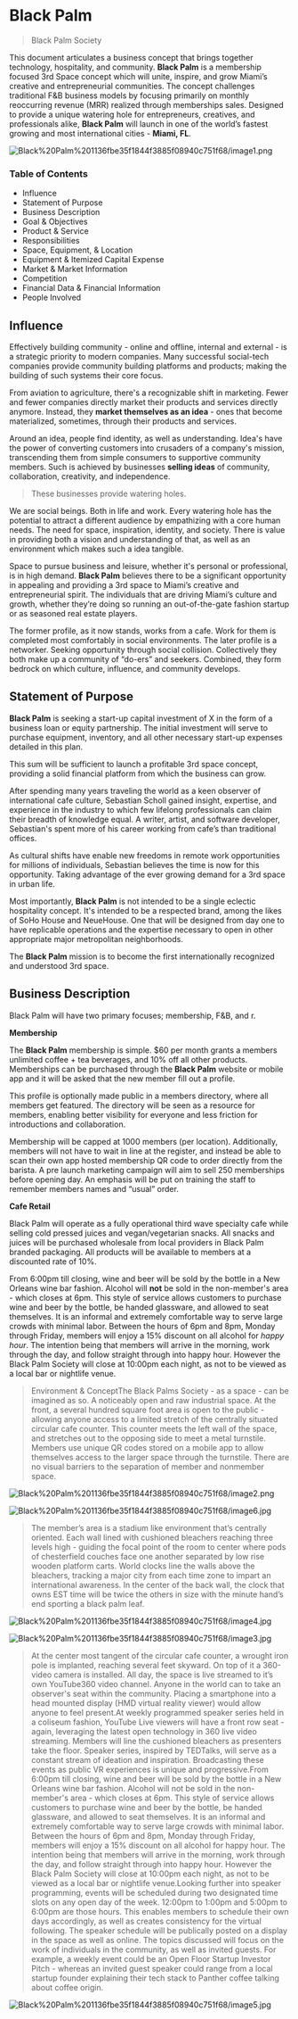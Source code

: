 # Black Palm

> Black Palm Society
> 

This document articulates a business concept that brings together technology, hospitality, and community. **Black Palm** is a membership focused 3rd Space concept which will unite, inspire, and grow Miami’s creative and entrepreneurial communities. The concept challenges traditional F&B business models by focusing primarily on monthly reoccurring revenue (MRR) realized through memberships sales. Designed to provide a unique watering hole for entrepreneurs, creatives, and professionals alike, **Black Palm** will launch in one of the world’s fastest growing and most international cities - **Miami, FL**.

![Black%20Palm%201136fbe35f1844f3885f08940c751f68/image1.png](Black%20Palm%201136fbe35f1844f3885f08940c751f68/image1.png)

### 

### Table of Contents

- Influence
- Statement of Purpose
- Business Description
- Goal & Objectives
- Product & Service
- Responsibilities
- Space, Equipment, & Location
- Equipment & Itemized Capital Expense
- Market & Market Information
- Competition
- Financial Data & Financial Information
- People Involved

## Influence

Effectively building community - online and offline, internal and external - is a strategic priority to modern companies. Many successful social-tech companies provide community building platforms and products; making the building of such systems their core focus. 

From aviation to agriculture, there's a recognizable shift in marketing. Fewer and fewer companies directly market their products and services directly anymore. Instead, they **market themselves as an idea** - ones that become materialized, sometimes, through their products and services. 

Around an idea, people find identity, as well as understanding. Idea's have the power of converting customers into crusaders of a company's mission, transcending them from simple consumers to supportive community members. Such is achieved by businesses **selling ideas** of community, collaboration, creativity, and independence. 

> These businesses provide watering holes.
> 

We are social beings. Both in life and work. Every watering hole has the potential to attract a different audience by empathizing with a core human needs. The need for space, inspiration, identity, and society. There is value in providing both a vision and understanding of that, as well as an environment which makes such a idea tangible.

Space to pursue business and leisure, whether it's personal or professional, is in high demand. **Black Palm** believes there to be a significant opportunity in appealing and providing a 3rd space to Miami’s creative and entrepreneurial spirit. The individuals that are driving Miami’s culture and growth, whether they’re doing so running an out-of-the-gate fashion startup or as seasoned real estate players. 

The former profile, as it now stands, works from a cafe. Work for them is completed most comfortably in social environments. The later profile is a networker. Seeking opportunity through social collision. Collectively they both make up a community of “do-ers” and seekers. Combined, they form bedrock on which culture, influence, and community develops. 

## Statement of Purpose

**Black Palm** is seeking a start-up capital investment of X in the form of a business loan or equity partnership. The initial investment will serve to purchase equipment, inventory, and all other necessary start-up expenses detailed in this plan. 

This sum will be sufficient to launch a profitable 3rd space concept, providing a solid financial platform from which the business can grow. 

After spending many years traveling the world as a keen observer of international cafe culture, Sebastian Scholl gained insight, expertise, and experience in the industry to which few lifelong professionals can claim their breadth of knowledge equal. A writer, artist, and software developer, Sebastian's spent more of his career working from cafe’s than traditional offices. 

As cultural shifts have enable new freedoms in remote work opportunities for millions of individuals, Sebastian believes the time is now for this opportunity. Taking advantage of the ever growing demand for a 3rd space in urban life. 

Most importantly, **Black Palm** is not intended to be a single eclectic hospitality concept. It's intended to be a respected brand, among the likes of SoHo House and NeueHouse. One that will be designed from day one to have replicable operations and the expertise necessary to open in other appropriate major metropolitan neighborhoods. 

The **Black Palm** mission is to become the first internationally recognized and understood 3rd space.

## Business Description

Black Palm will have two primary focuses; membership, F&B, and r.

**Membership**

The **Black Palm** membership is simple. $60 per month grants a members unlimited coffee + tea beverages, and 10% off all other products. Memberships can be purchased through the **Black Palm** website or mobile app and it will be asked that the new member fill out a profile. 

This profile is optionally made public in a members directory, where all members get featured. The directory will be seen as a resource for members, enabling better visibility for everyone and less friction for introductions and collaboration.

Membership will be capped at 1000 members (per location). Additionally, members will not have to wait in line at the register, and instead be able to scan their own app hosted membership QR code to order directly from the barista. A pre launch marketing campaign will aim to sell 250 memberships before opening day. An emphasis will be put on training the staff to remember members names and “usual” order.

**Cafe Retail**

Black Palm will operate as a fully operational third wave specialty cafe while selling cold pressed juices and vegan/vegetarian snacks. All snacks and juices will be purchased wholesale from local providers in Black Palm branded packaging. All products will be available to members at a discounted rate of 10%.

From 6:00pm till closing, wine and beer will be sold by the bottle in a New Orleans wine bar fashion. Alcohol will **not** be sold in the non-member's area - which closes at 6pm. This style of service allows customers to purchase wine and beer by the bottle, be handed glassware, and allowed to seat themselves. It is an informal and extremely comfortable way to serve large crowds with minimal labor. Between the hours of 6pm and 8pm, Monday through Friday, members will enjoy a 15% discount on all alcohol for *happy hour*. The intention being that members will arrive in the morning, work through the day, and follow straight through into happy hour. However the Black Palm Society will close at 10:00pm each night, as not to be viewed as a local bar or nightlife venue.

> Environment & ConceptThe Black Palms Society - as a space - can be imagined as so. A noticeably open and raw industrial space. At the front, a several hundred square foot area is open to the public - allowing anyone access to a limited stretch of the centrally situated circular cafe counter. This counter meets the left wall of the space, and stretches out to the opposing side to meet a metal turnstile. Members use unique QR codes stored on a mobile app to allow themselves access to the larger space through the turnstile. There are no visual barriers to the separation of member and nonmember space.
> 

![Black%20Palm%201136fbe35f1844f3885f08940c751f68/image2.png](Black%20Palm%201136fbe35f1844f3885f08940c751f68/image2.png)

![Black%20Palm%201136fbe35f1844f3885f08940c751f68/image6.jpg](Black%20Palm%201136fbe35f1844f3885f08940c751f68/image6.jpg)

> The member’s area is a stadium like environment that’s centrally oriented. Each wall lined with cushioned bleachers reaching three levels high - guiding the focal point of the room to center where pods of chesterfield couches face one another separated by low rise wooden platform carts. World clocks line the walls above the bleachers, tracking a major city from each time zone to impart an international awareness. In the center of the back wall, the clock that owns EST time will be twice the others in size with the minute hand’s end sporting a black palm leaf.
> 

![Black%20Palm%201136fbe35f1844f3885f08940c751f68/image4.jpg](Black%20Palm%201136fbe35f1844f3885f08940c751f68/image4.jpg)

![Black%20Palm%201136fbe35f1844f3885f08940c751f68/image3.jpg](Black%20Palm%201136fbe35f1844f3885f08940c751f68/image3.jpg)

> At the center most tangent of the circular cafe counter, a wrought iron pole is implanted, reaching several feet skyward. On top of it a 360-video camera is installed. All day, the space is live streamed to it’s own YouTube360 video channel. Anyone in the world can to take an observer's seat within the community. Placing a smartphone into a head mounted display (HMD virtual reality viewer) would allow anyone to feel present.At weekly programmed speaker series held in a coliseum fashion, YouTube Live viewers will have a front row seat - again, leveraging the latest open technology in 360 live video streaming. Members will line the cushioned bleachers as presenters take the floor. Speaker series, inspired by TEDTalks, will serve as a constant stream of ideation and inspiration. Broadcasting these events as public VR experiences is unique and progressive.From 6:00pm till closing, wine and beer will be sold by the bottle in a New Orleans wine bar fashion. Alcohol will not be sold in the non-member's area - which closes at 6pm. This style of service allows customers to purchase wine and beer by the bottle, be handed glassware, and allowed to seat themselves. It is an informal and extremely comfortable way to serve large crowds with minimal labor. Between the hours of 6pm and 8pm, Monday through Friday, members will enjoy a 15% discount on all alcohol for happy hour. The intention being that members will arrive in the morning, work through the day, and follow straight through into happy hour. However the Black Palm Society will close at 10:00pm each night, as not to be viewed as a local bar or nightlife venue.Looking further into speaker programming, events will be scheduled during two designated time slots on any open day of the week. 12:00pm to 1:00pm and 5:00pm to 6:00pm are those hours. This enables members to schedule their own days accordingly, as well as creates consistency for the virtual following. The speaker schedule will be publically posted on a display in the space as well as online. The topics discussed will focus on the work of individuals in the community, as well as invited guests. For example, a weekly event could be an Open Floor Startup Investor Pitch - whereas an invited guest speaker could range from a local startup founder explaining their tech stack to Panther coffee talking about coffee origin.
> 

![Black%20Palm%201136fbe35f1844f3885f08940c751f68/image5.jpg](Black%20Palm%201136fbe35f1844f3885f08940c751f68/image5.jpg)
